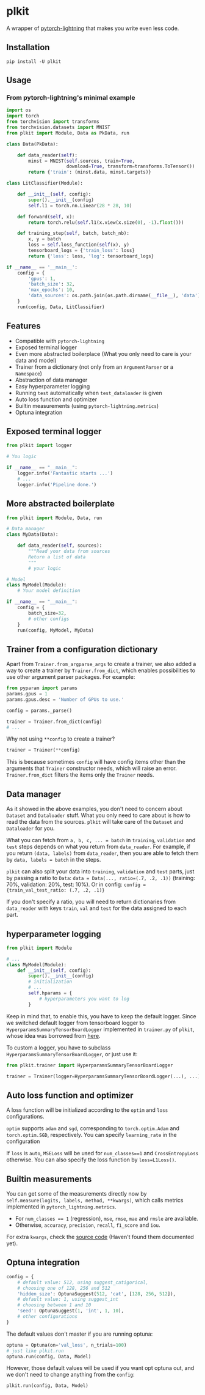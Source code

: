# plkit

A wrapper of [pytorch-lightning][1] that makes you write even less code.



## Installation
```
pip install -U plkit
```


## Usage

### From pytorch-lightning's minimal example

```python
import os
import torch
from torchvision import transforms
from torchvision.datasets import MNIST
from plkit import Module, Data as PkData, run

class Data(PkData):

    def data_reader(self):
        minst = MNIST(self.sources, train=True,
                      download=True, transform=transforms.ToTensor())
        return {'train': (minst.data, minst.targets)}

class LitClassifier(Module):

    def __init__(self, config):
        super().__init__(config)
        self.l1 = torch.nn.Linear(28 * 28, 10)

    def forward(self, x):
        return torch.relu(self.l1(x.view(x.size(0), -1).float()))

    def training_step(self, batch, batch_nb):
        x, y = batch
        loss = self.loss_function(self(x), y)
        tensorboard_logs = {'train_loss': loss}
        return {'loss': loss, 'log': tensorboard_logs}

if __name__ == '__main__':
    config = {
        'gpus': 1,
        'batch_size': 32,
        'max_epochs': 10,
        'data_sources': os.path.join(os.path.dirname(__file__), 'data'),
    }
    run(config, Data, LitClassifier)
```

## Features
- Compatible with `pytorch-lightning`
- Exposed terminal logger
- Even more abstracted boilerplace (What you only need to care is your data and model)
- Trainer from a dictionary (not only from an `ArgumentParser` or a `Namespace`)
- Abstraction of data manager
- Easy hyperparameter logging
- Running `test` automatically when `test_dataloader` is given
- Auto loss function and optimizer
- Builtin measurements (using `pytorch-lightning.metrics`)
- Optuna integration

## Exposed terminal logger
```python
from plkit import logger

# You logic

if __name__ == "__main__":
    logger.info('Fantastic starts ...')
    # ...
    logger.info('Pipeline done.')
```

## More abstracted boilerplate
```python
from plkit import Module, Data, run

# Data manager
class MyData(Data):

    def data_reader(self, sources):
        """Read your data from sources
        Return a list of data
        """
        # your logic

# Model
class MyModel(Module):
    # Your model definition

if __name__ == "__main__":
    config = {
        batch_size=32,
        # other configs
    }
    run(config, MyModel, MyData)
```

## Trainer from a configuration dictionary

Apart from `Trainer.from_argparse_args` to create a trainer, we also added a way to create a trainer by `Trainer.from_dict`, which enables possibilities to use other argument parser packages. For example:
```python
from pyparam import params
params.gpus = 1
params.gpus.desc = 'Number of GPUs to use.'

config = params._parse()

trainer = Trainer.from_dict(config)
# ...
```

Why not using `**config` to create a trainer?
```python
trainer = Trainer(**config)
```

This is because sometimes `config` will have config items other than the arguments that `Trainer` constructor needs, which will raise an error. `Trainer.from_dict` filters the items only the `Trainer` needs.

## Data manager

As it showed in the above examples, you don't need to concern about `Dataset` and `Dataloader` stuff. What you only need to care about is how to read the data from the sources. `plkit` will take care of the `Dataset` and `Dataloader` for you.

What you can fetch from `a, b, c, ... = batch` in `training`, `validation` and `test` steps depends on what you return from `data_reader`. For example, if you return `(data, labels)` from `data_reader`, then you are able to fetch them by `data, labels = batch` in the steps.

`plkit` can also split your data into `training`, `validation` and `test` parts, just by passing a ratio to `Data`: `data = Data(..., ratio=(.7, .2, .1))` (training: 70%, validation: 20%, test: 10%). Or in config: `config = {train_val_test_ratio: (.7, .2, .1)}`

If you don't specify a ratio, you will need to return dictionaries from `data_reader` with keys `train`, `val` and `test` for the data assigned to each part.

## hyperparameter logging
```python
from plkit import Module

# ...
class MyModel(Module):
    def __init__(self, config):
        super().__init__(config)
        # initialization
        # ...
        self.hparams = {
            # hyperparameters you want to log
        }

```

Keep in mind that, to enable this, you have to keep the default logger. Since we switched default logger from tensorboard logger to `HyperparamsSummaryTensorBoardLogger` implemented in `trainer.py` of `plkit`, whose idea was borrowed from [here][3].

To custom a logger, you have to subclass `HyperparamsSummaryTensorBoardLogger`, or just use it:
```python
from plkit.trainer import HyperparamsSummaryTensorBoardLogger

trainer = Trainer(logger=HyperparamsSummaryTensorBoardLogger(...), ...)
```

## Auto loss function and optimizer

A loss function will be initialized according to the `optim` and `loss` configurations.

`optim` supports `adam` and `sgd`, corresponding to `torch.optim.Adam` and `torch.optim.SGD`, respectively. You can specify `learning_rate` in the configuration

If `loss` is `auto`, `MSELoss` will be used for `num_classes==1` and `CrossEntropyLoss` otherwise. You can also specify the loss function by `loss=L1Loss()`.

## Builtin measurements

You can get some of the measurements directly now by `self.measure(logits, labels, method, **kwargs)`, which calls metrics implemented in `pytorch_lightning.metrics`.

- For `num_classes == 1` (regression), `mse`, `rmse`, `mae` and `rmsle` are available.
- Otherwise, `accuracy`, `precision`, `recall`, `f1_score` and `iou`.

For extra `kwargs`, check the [source code][4] (Haven't found them documented yet).

## Optuna integration

```python
config = {
    # default value: 512, using suggest_catigorical,
    # choosing one of 128, 256 and 512
    'hidden_size': OptunaSuggest(512, 'cat', [128, 256, 512]),
    # default value: 1, using suggest_int
    # choosing between 1 and 10
    'seed': OptunaSuggest(1, 'int', 1, 10),
    # other configurations
}
```

The default values don't master if you are running optuna:
```python
optuna = Optuna(on='val_loss', n_trials=100)
# just like plkit.run
optuna.run(config, Data, Model)
```

However, those default values will be used if you want opt optuna out, and we don't need to change anything from the `config`:
```python
plkit.run(config, Data, Model)
```


[1]: https://github.com/PyTorchLightning/pytorch-lightning
[2]: https://github.com/PyTorchLightning/pytorch-lightning/issues/1228
[3]: https://github.com/mRcSchwering/pytorch_lightning_test/blob/master/src/loggers.py
[4]: https://github.com/PyTorchLightning/pytorch-lightning/tree/master/pytorch_lightning/metrics
